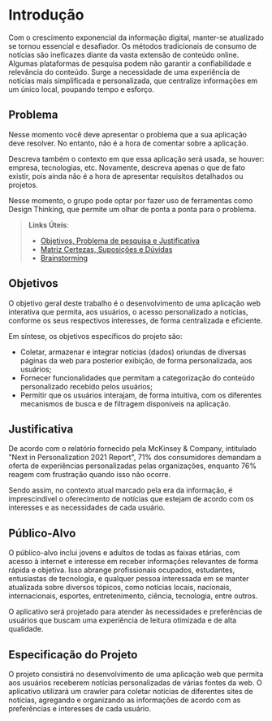 # Introdução

Com o crescimento exponencial da informação digital, manter-se atualizado se tornou essencial e desafiador. Os métodos tradicionais de consumo de notícias são ineficazes diante da vasta extensão de conteúdo online. Algumas plataformas de pesquisa podem não garantir a confiabilidade e relevância do conteúdo. Surge a necessidade de uma experiência de notícias mais simplificada e personalizada, que centralize informações em um único local, poupando tempo e esforço.

## Problema
Nesse momento você deve apresentar o problema que a sua aplicação deve  resolver. No entanto, não é a hora de comentar sobre a aplicação.

Descreva também o contexto em que essa aplicação será usada, se  houver: empresa, tecnologias, etc. Novamente, descreva apenas o que de  fato existir, pois ainda não é a hora de apresentar requisitos  detalhados ou projetos.

Nesse momento, o grupo pode optar por fazer uso  de ferramentas como Design Thinking, que permite um olhar de ponta a ponta para o problema.

> **Links Úteis**:
> - [Objetivos, Problema de pesquisa e Justificativa](https://medium.com/@versioparole/objetivos-problema-de-pesquisa-e-justificativa-c98c8233b9c3)
> - [Matriz Certezas, Suposições e Dúvidas](https://medium.com/educa%C3%A7%C3%A3o-fora-da-caixa/matriz-certezas-suposi%C3%A7%C3%B5es-e-d%C3%BAvidas-fa2263633655)
> - [Brainstorming](https://www.euax.com.br/2018/09/brainstorming/)

## Objetivos
O objetivo geral deste trabalho é o desenvolvimento de uma aplicação web interativa que permita, aos usuários, o acesso personalizado a notícias, conforme os seus respectivos interesses, de forma centralizada e eficiente.

Em síntese, os objetivos específicos do projeto são: 

  - Coletar, armazenar e integrar notícias (dados) oriundas de diversas páginas da web para posterior exibição, de forma personalizada, aos usuários;
  - Fornecer funcionalidades que permitam a categorização do conteúdo personalizado recebido pelos usuários;
  - Permitir que os usuários interajam, de forma intuitiva, com os diferentes mecanismos de busca e de filtragem disponíveis na aplicação.



## Justificativa
De acordo com o relatório fornecido pela McKinsey & Company, intitulado "Next in Personalization 2021 Report", 71% dos consumidores demandam a oferta de experiências personalizadas pelas organizações, enquanto 76% reagem com frustração quando isso não ocorre.

Sendo assim, no contexto atual marcado pela era da informação, é imprescindível o oferecimento de notícias que estejam de acordo com os interesses e as necessidades de cada usuário.



## Público-Alvo

O público-alvo inclui jovens e adultos de todas as faixas etárias, com acesso à internet e interesse em receber informações relevantes de forma rápida e objetiva. Isso abrange profissionais ocupados, estudantes, entusiastas de tecnologia, e qualquer pessoa interessada em se manter atualizada sobre diversos tópicos, como notícias locais, nacionais, internacionais, esportes, entretenimento, ciência, tecnologia, entre outros. 

O aplicativo será projetado para atender às necessidades e preferências de usuários que buscam uma experiência de leitura otimizada e de alta qualidade.



## Especificação do Projeto

O projeto consistirá no desenvolvimento de uma aplicação web que permita aos usuários receberem notícias personalizadas de várias fontes da web. O aplicativo utilizará um crawler para coletar notícias de diferentes sites de notícias, agregando e organizando as informações de acordo com as preferências e interesses de cada usuário.

